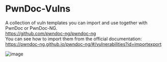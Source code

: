 # PwnDoc-Vulns

A collection of vuln templates you can import and use together with PwnDoc or PwnDoc-NG.  
https://github.com/pwndoc-ng/pwndoc-ng  
You can see how to import them from the official documentation: https://pwndoc-ng.github.io/pwndoc-ng/#/vulnerabilities?id=importexport  

![image](https://github.com/LuemmelSec/PwnDoc-Vulns/assets/58529760/9b1a43fd-56fb-4d2f-bb76-70aa1d84881e)

